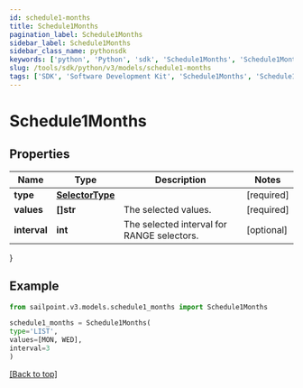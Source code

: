 ```yaml
---
id: schedule1-months
title: Schedule1Months
pagination_label: Schedule1Months
sidebar_label: Schedule1Months
sidebar_class_name: pythonsdk
keywords: ['python', 'Python', 'sdk', 'Schedule1Months', 'Schedule1Months'] 
slug: /tools/sdk/python/v3/models/schedule1-months
tags: ['SDK', 'Software Development Kit', 'Schedule1Months', 'Schedule1Months']
---
```


# Schedule1Months


## Properties

Name | Type | Description | Notes
------------ | ------------- | ------------- | -------------
**type** | [**SelectorType**](selector-type) |  | [required]
**values** | **[]str** | The selected values.  | [required]
**interval** | **int** | The selected interval for RANGE selectors.  | [optional] 
}

## Example

```python
from sailpoint.v3.models.schedule1_months import Schedule1Months

schedule1_months = Schedule1Months(
type='LIST',
values=[MON, WED],
interval=3
)

```
[[Back to top]](#) 

